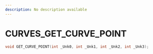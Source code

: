 ```yaml
---
description: No description available 
---
```


# CURVES\_GET_CURVE_POINT

```cpp
void GET_CURVE_POINT(int _Unk0, int _Unk1, int _Unk2, int _Unk3);
```